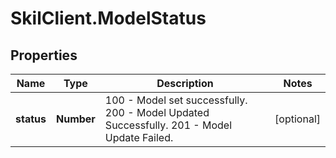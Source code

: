 # SkilClient.ModelStatus

## Properties
Name | Type | Description | Notes
------------ | ------------- | ------------- | -------------
**status** | **Number** | 100 - Model set successfully. 200 - Model Updated Successfully. 201 - Model Update Failed.  | [optional] 


